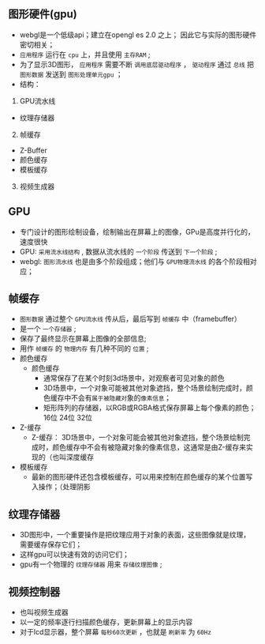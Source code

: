 ## 图形硬件(gpu)

* webgl是一个低级api；建立在opengl es 2.0 之上； 因此它与实际的图形硬件密切相关；
* `应用程序` 运行在 `cpu` 上，并且使用 `主存RAM` ; 
* 为了显示3D图形， `应用程序` 需要不断 `调用底层驱动程序` ， `驱动程序` 通过 `总线` 把 `图形数据` 发送到 `图形处理单元gpu` ；
* 结构：
1. GPU流水线
  + 纹理存储器
2. 帧缓存
  + Z-Buffer
  + 颜色缓存
  + 模板缓存
3. 视频生成器

## GPU

* 专门设计的图形绘制设备，绘制输出在屏幕上的图像，GPu是高度并行化的，速度很快
* GPU: `采用流水线结构` , 数据从流水线的 `一个阶段` 传送到 `下一个阶段` ; 
* webgl: `图形流水线` 也是由多个阶段组成；他们与 `GPU物理流水线` 的各个阶段相对应；

## 帧缓存

* `图形数据` 通过整个 `GPU流水线` 传从后，最后写到 `帧缓存` 中（framebuffer）
* 是一个 `一个存储器` ; 
* 保存了最终显示在屏幕上图像的全部信息; 
* 用作 `帧缓存` 的 `物理内存` 有几种不同的 `位置` ; 
* 颜色缓存 
  + 颜色缓存
    - 通常保存了在某个时刻3d场景中，对观察者可见对象的颜色
    - 3D场景中，一个对象可能被其他对象遮挡，整个场景绘制完成时，颜色缓存中不会有`属于被隐藏对`象的`像素信息`；
    - 矩形阵列的存储器，以RGB或RGBA格式保存屏幕上每个像素的颜色； 16位 24位 32位
* Z-缓存 
  + Z-缓存： 3D场景中，一个对象可能会被其他对象遮挡，整个场景绘制完成时，颜色缓存中不会有被隐藏对象的像素信息，这通常是由Z-缓存来实现的（也叫深度缓存
* 模板缓存
  + 最新的图形硬件还包含模板缓存，可以用来控制在颜色缓存的某个位置写入操作；（处理阴影

## 纹理存储器

* 3D图形中，一个重要操作是把纹理应用于对象的表面，这些图像就是纹理，需要缓存保存它们；
* 这样gpu可以快速有效的访问它们；
* gpu有一个物理的 `纹理存储器` 用来 `存储纹理图像` ; 

## 视频控制器 

* 也叫视频生成器
* 以一定的频率逐行扫描颜色缓存，更新屏幕上的显示内容
* 对于lcd显示器，整个屏幕 `每秒60次更新` ，也就是 `刷新率` 为 `60Hz`
